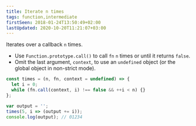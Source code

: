 ```yaml
---
title: Iterate n times
tags: function,intermediate
firstSeen: 2018-01-24T13:50:49+02:00
lastUpdated: 2020-10-20T11:21:07+03:00
---
```


Iterates over a callback `n` times.

- Use `Function.prototype.call()` to call `fn` `n` times or until it returns `false`.
- Omit the last argument, `context`, to use an `undefined` object (or the global object in non-strict mode).

```js
const times = (n, fn, context = undefined) => {
  let i = 0;
  while (fn.call(context, i) !== false && ++i < n) {}
};
```

```js
var output = '';
times(5, i => (output += i));
console.log(output); // 01234
```
